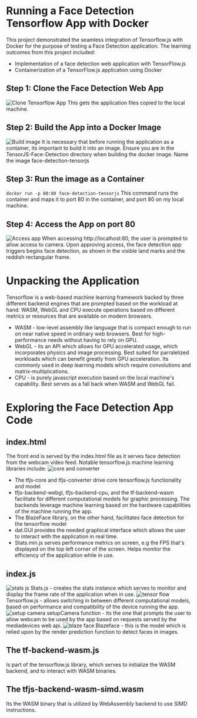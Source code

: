 # Running a Face Detection Tensorflow App with Docker
This project demonstrated the seamless integration of Tensorflow.js with Docker for the purpose of testing a Face Detection application. The learning outcomes from this project included:  
- Implementation of a face detection web application with TensorFlow.js
- Containerization of a TensorFlow.js application using Docker
## Step 1: Clone the Face Detection Web App
![Clone Tensorflow App](1.PNG)
This gets the application files copied to the local machine. 
## Step 2: Build the App into a Docker Image
![Build image](3.PNG)
It is necessary that before running the application as a container, its important to build it into an image. Ensure you are in the TensorJS-Face-Detection directory when building the docker image. Name the image face-detection-tensorjs
## Step 3: Run the image as a Container
`docker run -p 80:80 face-detection-tensorjs`
This command runs the container and maps it to port 80 in the container, and port 80 on my local machine.
## Step 4: Access the App on port 80
![Access app](4.PNG)
When accessing http://localhost:80, the user is prompted to allow access to camera. Upon approving access, the face detection app triggers begins face detection, as shown in the visible land marks and the reddish rectangular frame. 

# Unpacking the Application
Tensorflow is a web-based machine learning framework backed by three different backend engines that are prompted based on the workload at hand. WASM, WebGL and CPU execute operations based on different metrics or resources that are available on modern browsers. 
- WASM - low-level assembly like language that is compact enough to run on near native speed in ordinary web browsers. Best for high-performance needs without having to rely on GPU.
- WebGL - its an API which allows for GPU accelerated usage, which incorporates physics and image processing. Best suited for parralelized workloads which can benefit greatly from GPU acceleration. Its commonly used in deep learning models which require convolutions and matrix-multiplications.
- CPU - is purely javascript execution based on the local machine's capability. Best serves as a fall back when WASM and WebGL fail.   

# Exploring the Face Detection App Code
## index.html
The front end is served by the index.html file as it serves face detection from the webcam video feed. Notable tensorflow.js machine learning libraries include:
![core and converter](5.PNG)
- The tfjs-core and tfjs-converter drive core tensorflow.js functionality and model
- tfjs-backend-webgl, tfjs-backend-cpu, and the tf-backend-wasm facilitate for different computational models for graphic processing. The backends leverage machine learning based on the hardware capabilities of the machine running the app.
- The BlazeFace library, on the other hand, facilitates face detection for the tensorflow model
- dat.GUI provides the needed graphical interface which allows the user to interact with the application in real time.
- Stats.min.js serves performance metrics on screen, e.g the FPS that's displayed on the top left corner of the screen. Helps monitor the efficiency of the application while in use.  
## index.js
![stats js](11.PNG)
Stats.js - creates the stats instance which serves to monitor and display the frame rate of the application when in use. 
![tensor flow](12.PNG)
Tensorflow.js - allows switching in between different computational models, based on performance and compatibility of the device running the app. 
![setup camera](13.PNG)
setupCamera function - its the one that prompts the user to allow webcam to be used by the app based on requests served by the mediadevices web api.
![blaze face](15.PNG)
Blazeface - this is the model which is relied upon by the render prediction function to detect faces in images. 
## The tf-backend-wasm.js 
Is part of the tensorflow.js library, which serves to initialize the WASM backend, and to interact with WASM binaries.
## The tfjs-backend-wasm-simd.wasm 
Its the WASM binary that is utilized by WebAssembly backend to use SIMD instructions.  
